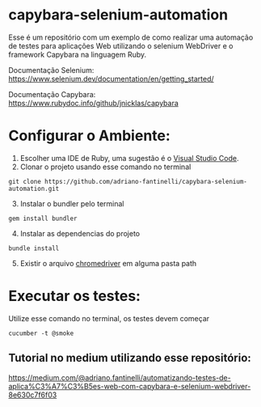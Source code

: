 # capybara-selenium-automation
  Esse é um repositório com um exemplo de como realizar uma automação de testes para aplicações Web utilizando o selenium WebDriver e o framework Capybara na linguagem Ruby.

  Documentação Selenium: https://www.selenium.dev/documentation/en/getting_started/

  Documentação Capybara: https://www.rubydoc.info/github/jnicklas/capybara

# Configurar o Ambiente:
  1. Escolher uma IDE de Ruby, uma sugestão é o [Visual Studio Code](https://code.visualstudio.com/).
  2. Clonar o projeto usando esse comando no terminal
   ```
  git clone https://github.com/adriano-fantinelli/capybara-selenium-automation.git
  ```
  3. Instalar o bundler pelo terminal
  ```
  gem install bundler
  ```
  4. Instalar as dependencias do projeto
  ```
  bundle install
  ```
  5. Existir o arquivo [chromedriver](https://zwbetz.com/download-chromedriver-binary-and-add-to-your-path-for-automated-functional-testing/) em alguma pasta path

# Executar os testes:
Utilize esse comando no terminal, os testes devem começar
  ```
  cucumber -t @smoke  
  ```
## Tutorial no medium utilizando esse repositório:
https://medium.com/@adriano.fantinelli/automatizando-testes-de-aplica%C3%A7%C3%B5es-web-com-capybara-e-selenium-webdriver-8e630c7f6f03
